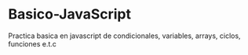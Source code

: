 # Basico-JavaScript
Practica basica en javascript de condicionales, variables, arrays, ciclos, funciones e.t.c
